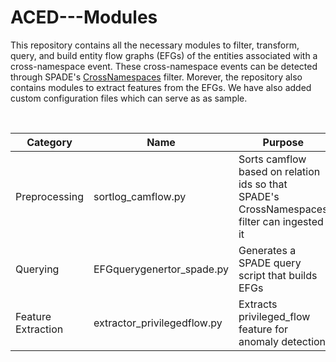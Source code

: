 # ACED---Modules

This repository contains all the necessary modules to filter, transform, query, and build entity flow graphs (EFGs) of the entities associated with a cross-namespace event. These cross-namespace events can be detected through SPADE's [CrossNamespaces](https://github.com/ashish-gehani/SPADE/wiki/Available-filters#crossnamespaces) filter. Morever, the repository also contains modules to extract features from the EFGs. We have also added custom configuration files which can serve as as sample. 

<br>

| Category           | Name                        | Purpose                                                                                    |
|--------------------|-----------------------------|--------------------------------------------------------------------------------------------|
| Preprocessing      | sortlog_camflow.py          | Sorts camflow based on relation ids so that SPADE's CrossNamespaces filter can ingested it |
| Querying           | EFGquerygenertor_spade.py   | Generates a SPADE query script that builds EFGs                                            |
| Feature Extraction | extractor_privilegedflow.py | Extracts privileged_flow feature for anomaly detection                                     |